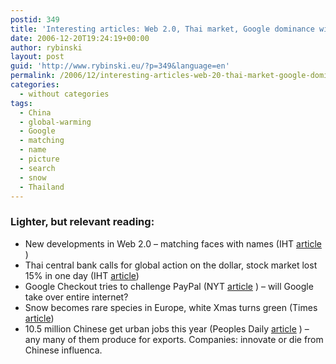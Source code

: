 ```yaml
---
postid: 349
title: 'Interesting articles: Web 2.0, Thai market, Google dominance widens, missing snow, 10m Chinese'
date: 2006-12-20T19:24:19+00:00
author: rybinski
layout: post
guid: 'http://www.rybinski.eu/?p=349&language=en'
permalink: /2006/12/interesting-articles-web-20-thai-market-google-dominance-widens-missing-snow-10m-chinese/
categories:
  - without categories
tags:
  - China
  - global-warming
  - Google
  - matching
  - name
  - picture
  - search
  - snow
  - Thailand
---
```

### Lighter, but relevant reading:
  




  * New developments in Web 2.0 – matching faces with names (IHT [article](http://www.iht.com/articles/2006/12/20/business/ptscandi.php) ) 
  * Thai central bank calls for global action on the dollar, stock market lost 15% in one day (IHT [article](http://www.iht.com/articles/2006/12/20/business/baht.php))
  * Google Checkout tries to challenge PayPal (NYT [article](http://www.nytimes.com/2006/12/20/technology/20checkout.html?ei=5088&amp;en=e99d1d8e7705884c&amp;ex=1324270800&amp;adxnnl=1&amp;partner=rssnyt&amp;emc=rss&amp;adxnnlx=1166644960-LOcOKt+EvJtncEs5zsfZCw) ) – will Google take over entire internet?
  * Snow becomes rare species in Europe, white Xmas turns green (Times [article](http://www.timesonline.co.uk/article/0,,3-2512027,00.html#cid=OTC-RSS&attr=World))
  * 10.5 million Chinese get urban jobs this year (Peoples Daily [article](http://english.people.com.cn/200612/20/eng20061220_334373.html) ) – any many of them produce for exports. Companies: innovate or die from Chinese influenca.
